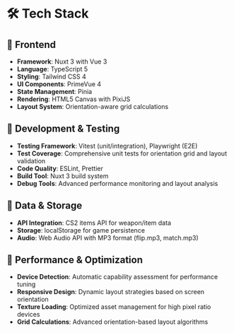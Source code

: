 # 🛠️ Tech Stack

## 🎨 Frontend

- **Framework**: Nuxt 3 with Vue 3
- **Language**: TypeScript 5
- **Styling**: Tailwind CSS 4
- **UI Components**: PrimeVue 4
- **State Management**: Pinia
- **Rendering**: HTML5 Canvas with PixiJS
- **Layout System**: Orientation-aware grid calculations

## 🧪 Development & Testing

- **Testing Framework**: Vitest (unit/integration), Playwright (E2E)
- **Test Coverage**: Comprehensive unit tests for orientation grid and layout validation
- **Code Quality**: ESLint, Prettier
- **Build Tool**: Nuxt 3 build system
- **Debug Tools**: Advanced performance monitoring and layout analysis

## 💾 Data & Storage

- **API Integration**: CS2 items API for weapon/item data
- **Storage**: localStorage for game persistence
- **Audio**: Web Audio API with MP3 format (flip.mp3, match.mp3)

## 🎯 Performance & Optimization

- **Device Detection**: Automatic capability assessment for performance tuning
- **Responsive Design**: Dynamic layout strategies based on screen orientation
- **Texture Loading**: Optimized asset management for high pixel ratio devices
- **Grid Calculations**: Advanced orientation-based layout algorithms
